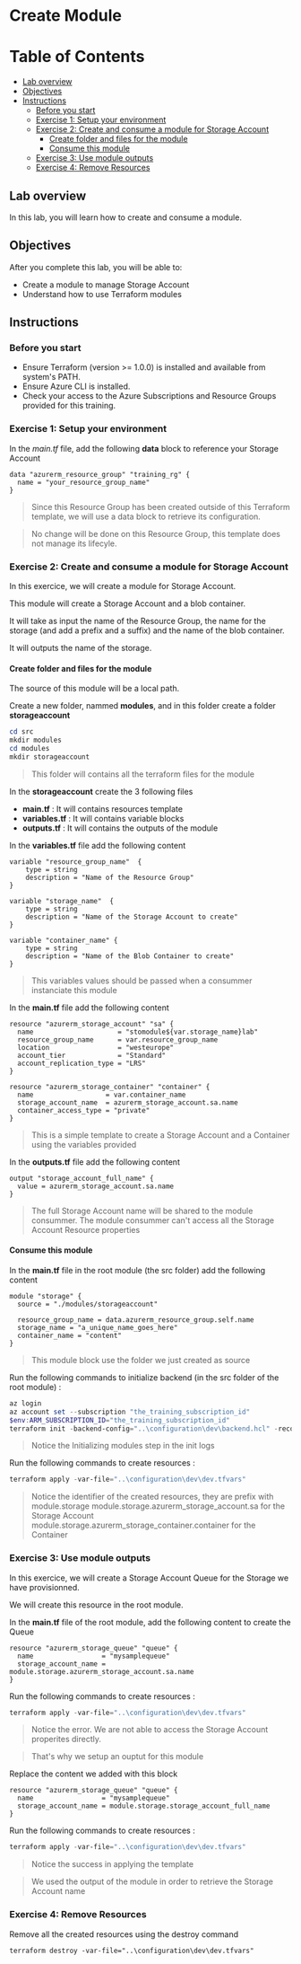 # Create Module

Table of Contents
=================

* [Lab overview](#lab-overview)
* [Objectives](#objectives)
* [Instructions](#instructions)
  * [Before you start](#before-you-start)
  * [Exercise 1: Setup your environment](#exercise-1-setup-your-environment)
  * [Exercise 2: Create and consume a module for Storage Account](#exercise-2-create-and-consume-a-module-for-storage-account)
    * [Create folder and files for the module](#create-folder-and-files-for-the-module)
    * [Consume this module](#consume-this-module)
  * [Exercise 3: Use module outputs](#exercise-3-use-module-outputs)
  * [Exercise 4: Remove Resources](#exercise-4-remove-resources)

## Lab overview

In this lab, you will learn how to create and consume a module.

## Objectives

After you complete this lab, you will be able to:

-   Create a module to manage Storage Account
-   Understand how to use Terraform modules

## Instructions

### Before you start

- Ensure Terraform (version >= 1.0.0) is installed and available from system's PATH.
- Ensure Azure CLI is installed.
- Check your access to the Azure Subscriptions and Resource Groups provided for this training.

### Exercise 1: Setup your environment

In the *main.tf* file, add the following **data** block to reference your Storage Account

```hcl
data "azurerm_resource_group" "training_rg" {
  name = "your_resource_group_name"
}
```

> Since this Resource Group has been created outside of this Terraform template, we will use a data block to retrieve its configuration.

> No change will be done on this Resource Group, this template does not manage its lifecyle.

### Exercise 2: Create and consume a module for Storage Account

In this exercice, we will create a module for Storage Account.

This module will create a Storage Account and a blob container.

It will take as input the name of the Resource Group, the name for the storage (and add a prefix and a suffix) and the name of the blob container.

It will outputs the name of the storage.

#### Create folder and files for the module

The source of this module will be a local path.

Create a new folder, nammed **modules**, and in this folder create a folder **storageaccount**

```powershell
cd src
mkdir modules
cd modules
mkdir storageaccount
```

> This folder will contains all the terraform files for the module

In the **storageaccount** create the 3 following files

- **main.tf** : It will contains resources template
- **variables.tf** : It will contains variable blocks
- **outputs.tf** : It will contains the outputs of the module

In the **variables.tf** file add the following content

```hcl
variable "resource_group_name"  {
    type = string
    description = "Name of the Resource Group"
}

variable "storage_name"  {
    type = string
    description = "Name of the Storage Account to create"
}

variable "container_name" {
    type = string
    description = "Name of the Blob Container to create"
}
```

> This variables values should be passed when a consummer instanciate this module

In the **main.tf** file add the following content

```hcl
resource "azurerm_storage_account" "sa" {
  name                     = "stomodule${var.storage_name}lab"
  resource_group_name      = var.resource_group_name
  location                 = "westeurope"
  account_tier             = "Standard"
  account_replication_type = "LRS"
}

resource "azurerm_storage_container" "container" {
  name                  = var.container_name
  storage_account_name  = azurerm_storage_account.sa.name
  container_access_type = "private"
}
```

> This is a simple template to create a Storage Account and a Container using the variables provided

In the **outputs.tf** file add the following content

```hcl
output "storage_account_full_name" {
  value = azurerm_storage_account.sa.name
}
```

> The full Storage Account name will be shared to the module consummer. The module consummer can't access all the Storage Account Resource properties

#### Consume this module

In the **main.tf** file in the root module (the src folder) add the following content

```hcl
module "storage" {
  source = "./modules/storageaccount"

  resource_group_name = data.azurerm_resource_group.self.name
  storage_name = "a_unique_name_goes_here"
  container_name = "content"
}
```

> This module block use the folder we just created as source

Run the following commands to initialize backend (in the src folder of the root module) :

```powershell
az login
az account set --subscription "the_training_subscription_id"
$env:ARM_SUBSCRIPTION_ID="the_training_subscription_id"
terraform init -backend-config="..\configuration\dev\backend.hcl" -reconfigure
```

> Notice the Initializing modules step in the init logs

Run the following commands to create resources :

```powershell
terraform apply -var-file="..\configuration\dev\dev.tfvars"
```

> Notice the identifier of the created resources, they are prefix with module.storage
> module.storage.azurerm_storage_account.sa for the Storage Account
> module.storage.azurerm_storage_container.container for the Container

### Exercise 3: Use module outputs

In this exercice, we will create a Storage Account Queue for the Storage we have provisionned.

We will create this resource in the root module.

In the **main.tf** file of the root module, add the following content to create the Queue

```hcl
resource "azurerm_storage_queue" "queue" {
  name                 = "mysamplequeue"
  storage_account_name = module.storage.azurerm_storage_account.sa.name
}
```

Run the following commands to create resources :

```powershell
terraform apply -var-file="..\configuration\dev\dev.tfvars"
```

> Notice the error. We are not able to access the Storage Account properites directly.

> That's why we setup an ouptut for this module

Replace the content we added with this block

```hcl
resource "azurerm_storage_queue" "queue" {
  name                 = "mysamplequeue"
  storage_account_name = module.storage.storage_account_full_name
}
```

Run the following commands to create resources :

```powershell
terraform apply -var-file="..\configuration\dev\dev.tfvars"
```

> Notice the success in applying the template

> We used the output of the module in order to retrieve the Storage Account name

### Exercise 4: Remove Resources

Remove all the created resources using the destroy command

```hcl
terraform destroy -var-file="..\configuration\dev\dev.tfvars"
```